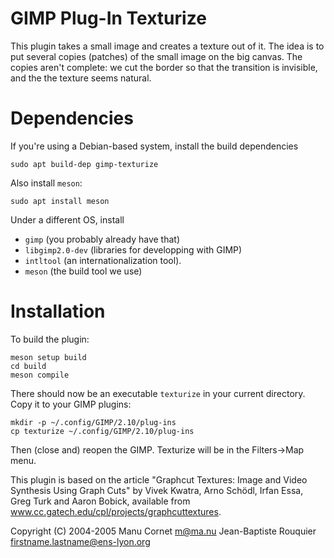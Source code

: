 # GIMP Plug-In Texturize

This plugin takes a small image and creates a texture out of it.  The idea is to
put several copies (patches) of the small image on the big canvas. The copies
aren't complete: we cut the border so that the transition is invisible, and the
the texture seems natural.

# Dependencies

If you're using a Debian-based system, install the build dependencies

    sudo apt build-dep gimp-texturize

Also install `meson`:

    sudo apt install meson

Under a different OS, install
- `gimp` (you probably already have that)
- `libgimp2.0-dev` (libraries for developping with GIMP)
- `intltool` (an internationalization tool).
- `meson` (the build tool we use)

# Installation

To build the plugin:

    meson setup build
    cd build
    meson compile

There should now be an executable `texturize` in your current directory.
Copy it to your GIMP plugins:

    mkdir -p ~/.config/GIMP/2.10/plug-ins
    cp texturize ~/.config/GIMP/2.10/plug-ins

Then (close and) reopen the GIMP. Texturize will be in the Filters->Map menu.


This plugin is based on the article "Graphcut Textures: Image and Video Synthesis Using
Graph Cuts" by Vivek Kwatra, Arno Schödl, Irfan Essa, Greg Turk and Aaron
Bobick, available from www.cc.gatech.edu/cpl/projects/graphcuttextures.


Copyright (C) 2004-2005  Manu Cornet            <m@ma.nu>
                         Jean-Baptiste Rouquier <firstname.lastname@ens-lyon.org>
